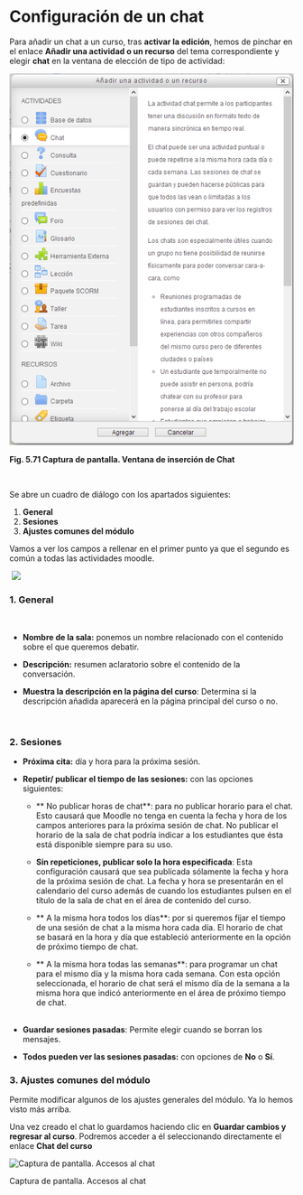 
# Configuración de un chat

Para añadir un chat a un curso, tras **activar la edición**, hemos de pinchar en el enlace **Añadir una actividad o un recurso** del tema correspondiente y elegir **chat** en la ventana de elección de tipo de actividad:


![](https://raw.githubusercontent.com/catedu/curso-moodle/master/img/chat-agregar_chat.png)

**Fig. 5.71 Captura de pantalla. Ventana de inserción de Chat**

 

Se abre un cuadro de diálogo con los apartados siguientes:

1. **General**
1. **Sesiones**
1. **Ajustes comunes del módulo**

Vamos a ver los campos a rellenar en el primer punto ya que el segundo es común a todas las actividades moodle.

 ![](/assets/Selección_288.png)

### **1. General**
 
- **Nombre de la sala:** ponemos un nombre relacionado con el contenido sobre el que queremos debatir.

- **Descripción:** resumen aclaratorio sobre el contenido de la conversación.
- **Muestra la descripción en la página del curso**: Determina si la descripción añadida aparecerá en la página principal del curso o no.

 

### 2. Sesiones

- **Próxima cita:** día y hora para la próxima sesión.

- **Repetir/ publicar el tiempo de las sesiones:** con las opciones siguientes:
    - ** No publicar horas de chat**: para no publicar horario para el chat. Esto causará que Moodle no tenga en cuenta la fecha y hora de los campos anteriores para la próxima sesión de chat. No publicar el horario de la sala de chat podría indicar a los estudiantes que ésta está disponible siempre para su uso.

    - **Sin repeticiones, publicar solo la hora especificada**: Esta configuración causará que sea publicada sólamente la fecha y hora de la próxima sesión de chat. La fecha y hora se presentarán en el calendario del curso además de cuando los estudiantes pulsen en el título de la sala de chat en el área de contenido del curso.

    - ** A la misma hora todos los días**: por si queremos fijar el tiempo de una sesión de chat a la misma hora cada día. El horario de chat se basará en la hora y día que estableció anteriormente en la opción de próximo tiempo de chat.

    - ** A la misma hora todas las semanas**: para programar un chat para el mismo día y la misma hora cada semana. Con esta opción seleccionada, el horario de chat será el mismo día de la semana a la misma hora que indicó anteriormente en el área de próximo tiempo de chat.<br/><br/>

- **Guardar sesiones pasadas**: Permite elegir cuando se borran los mensajes. 
- **Todos pueden ver las sesiones pasadas:** con opciones de **No** o **Sí**.

### 3. Ajustes comunes del módulo

Permite modificar algunos de los ajustes generales del módulo. Ya lo hemos visto más arriba.

Una vez creado el chat lo guardamos haciendo clic en **Guardar cambios y regresar al curso**. Podremos acceder a él seleccionando directamente el enlace **Chat del curso**

![Captura de pantalla. Accesos al chat](/assets/Selección_289.png)

Captura de pantalla. Accesos al chat